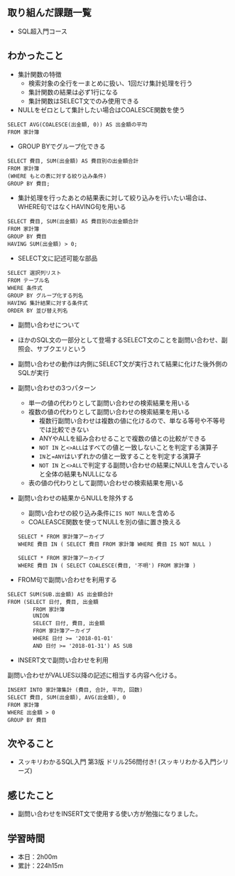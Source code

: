 ## 取り組んだ課題一覧
- SQL超入門コース
## わかったこと
- 集計関数の特徴
    - 検索対象の全行を一まとめに扱い、1回だけ集計処理を行う
    - 集計関数の結果は必ず1行になる
    - 集計関数はSELECT文でのみ使用できる
- NULLをゼロとして集計したい場合はCOALESCE関数を使う

```
SELECT AVG(COALESCE(出金額, 0)) AS 出金額の平均
FROM 家計簿
```

- GROUP BYでグループ化できる

```
SELECT 費目, SUM(出金額) AS 費目別の出金額合計
FROM 家計簿
(WHERE もとの表に対する絞り込み条件)
GROUP BY 費目;
```

- 集計処理を行ったあとの結果表に対して絞り込みを行いたい場合は、WHERE句ではなくHAVING句を用いる

```
SELECT 費目, SUM(出金額) AS 費目別の出金額合計
FROM 家計簿
GROUP BY 費目
HAVING SUM(出金額) > 0;
```
- SELECT文に記述可能な部品

```
SELECT 選択列リスト
FROM テーブル名
WHERE 条件式
GROUP BY グループ化する列名
HAVING 集計結果に対する条件式
ORDER BY 並び替え列名
```

- 副問い合わせについて
- ほかのSQL文の一部分として登場するSELECT文のことを副問い合わせ、副照会、サブクエリという
- 副問い合わせの動作は内側にSELECT文が実行されて結果に化けた後外側のSQLが実行
- 副問い合わせの3つパターン
    - 単一の値の代わりとして副問い合わせの検索結果を用いる
    - 複数の値の代わりとして副問い合わせの検索結果を用いる
        - 複数行副問い合わせは複数の値に化けるので、単なる等号や不等号では比較できない
        - ANYやALLを組み合わせることで複数の値との比較ができる
        - `NOT IN` と`<>ALL`はすべての値と一致しないことを判定する演算子
        - `IN`と`=ANY`はいずれかの値と一致することを判定する演算子
        - `NOT IN` と`<>ALL`で判定する副問い合わせの結果にNULLを含んでいると全体の結果もNULLになる
    - 表の値の代わりとして副問い合わせの検索結果を用いる
- 副問い合わせの結果からNULLを除外する
    - 副問い合わせの絞り込み条件に`IS NOT NULL`を含める
    - COALEASCE関数を使ってNULLを別の値に置き換える

    ```
    SELECT * FROM 家計簿アーカイブ
    WHERE 費目 IN ( SELECT 費目 FROM 家計簿 WHERE 費目 IS NOT NULL )

    SELECT * FROM 家計簿アーカイブ
    WHERE 費目 IN ( SELECT COALESCE(費目, '不明') FROM 家計簿 ) 
    ```
- FROM句で副問い合わせを利用する

```
SELECT SUM(SUB.出金額) AS 出金額合計
FROM (SELECT 日付, 費目, 出金額
        FROM 家計簿
        UNION
        SELECT 日付, 費目, 出金額
        FROM 家計簿アーカイブ
        WHERE 日付 >= '2018-01-01'
        AND 日付 >= '2018-01-31') AS SUB
```

- INSERT文で副問い合わせを利用

副問い合わせがVALUES以降の記述に相当する内容へ化ける。
```
INSERT INTO 家計簿集計 (費目, 合計, 平均, 回数)
SELECT 費目, SUM(出金額), AVG(出金額), 0
FROM 家計簿
WHERE 出金額 > 0
GROUP BY 費目
```
## 次やること
- スッキリわかるSQL入門 第3版 ドリル256問付き! (スッキリわかる入門シリーズ)
## 感じたこと
- 副問い合わせをINSERT文で使用する使い方が勉強になりました。
## 学習時間
- 本日：2h00m
- 累計：224h15m
